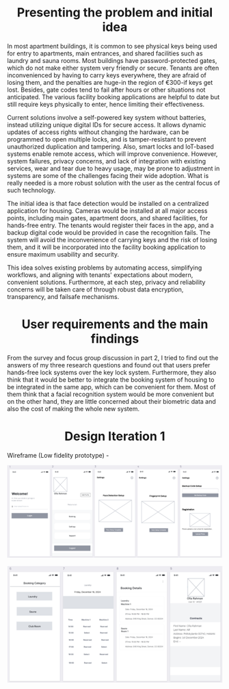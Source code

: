 # <h1 align="center">Presenting the problem and initial idea</h1>

In most apartment buildings, it is common to see physical keys being used for entry to
apartments, main entrances, and shared facilities such as laundry and sauna rooms. Most
buildings have password-protected gates, which do not make either system very friendly or
secure. Tenants are often inconvenienced by having to carry keys everywhere, they are
afraid of losing them, and the penalties are huge-in the region of €300-if keys get lost.
Besides, gate codes tend to fail after hours or other situations not anticipated. The various
facility booking applications are helpful to date but still require keys physically to enter, hence
limiting their effectiveness.

Current solutions involve a self-powered key system without batteries, instead utilizing
unique digital IDs for secure access. It allows dynamic updates of access rights without
changing the hardware, can be programmed to open multiple locks, and is tamper-resistant
to prevent unauthorized duplication and tampering. Also, smart locks and IoT-based systems
enable remote access, which will improve convenience. However, system failures, privacy
concerns, and lack of integration with existing services, wear and tear due to heavy usage,
may be prone to adjustment in systems are some of the challenges facing their wide
adoption. What is really needed is a more robust solution with the user as the central focus
of such technology.

The initial idea is that face detection would be installed on a centralized application for
housing. Cameras would be installed at all major access points, including main gates,
apartment doors, and shared facilities, for hands-free entry. The tenants would register their
faces in the app, and a backup digital code would be provided in case the recognition fails.
The system will avoid the inconvenience of carrying keys and the risk of losing them, and it
will be incorporated into the facility booking application to ensure maximum usability and
security.

This idea solves existing problems by automating access, simplifying workflows, and aligning
with tenants' expectations about modern, convenient solutions. Furthermore, at each step,
privacy and reliability concerns will be taken care of through robust data encryption,
transparency, and failsafe mechanisms.

# <h1 align="center">User requirements and the main findings</h1>

From the survey and focus group discussion in part 2, I tried to find out the answers of my
three research questions and found out that users prefer hands-free lock systems over the
key lock system. Furthermore, they also think that it would be better to integrate the booking
system of housing to be integrated in the same app, which can be convenient for them. Most
of them think that a facial recognition system would be more convenient but on the other
hand, they are little concerned about their biometric data and also the cost of making the
whole new system.

# <h1 align="center">Design Iteration 1</h1>

Wireframe (Low fidelity prototype) - 

![9](images/9.png "Wireframe Design 1")

![10](images/10.png "Wireframe Design 2")